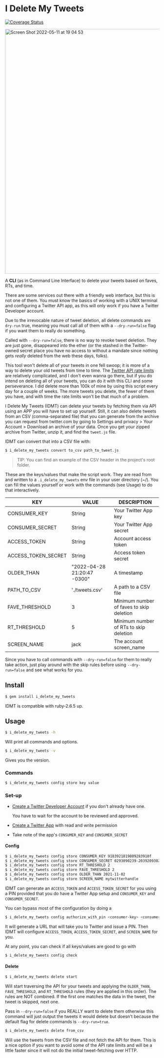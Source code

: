 # I Delete My Tweets

[![Coverage Status](https://coveralls.io/repos/github/spiceee/i_delete_my_tweets/badge.svg?branch=master)](https://coveralls.io/github/spiceee/i_delete_my_tweets?branch=master)

<img width="800" alt="Screen Shot 2022-05-11 at 19 04 53" src="https://user-images.githubusercontent.com/12278/167955371-a24ec8e6-bd9a-4014-bc25-9fb9e3cb21ce.png">

A **CLI** (as in Command Line Interface) to delete your tweets based on faves, RTs, and time.

There are some services out there with a friendly web interface, but this is not one of them.
You must know the basics of working with a UNIX terminal and configuring a Twitter API app, as this
will only work if you have a Twitter Developer account.

Due to the irrevocable nature of tweet deletion, all delete commands are `dry-run` true, meaning
you must call all of them with a `--dry-run=false` flag if you want them to really do something.

Called with `--dry-run=false`, there is no way to revoke tweet deletion. They are just gone, disappeared into the ether (or the stashed in the Twitter-owned secret place you have no access to without a mandate since nothing gets _really_ deleted from the web these days, folks).

This tool won't delete all of your tweets in one fell swoop; it is more of a way to delete your old tweets from time to time. The [Twitter API rate limits](https://developer.twitter.com/en/docs/twitter-api/rate-limits) are relatively complicated, and I don't even wanna go there, but if you do intend on deleting all of your tweets, you can do it with this CLI and some perseverance. I did delete more than 100k of mine by using this script every day for a couple of weeks. The more tweets you delete, the fewer of them you have, and with time the rate limits won't be that much of a problem.

I Delete My Tweets (IDMT) can delete your tweets by fetching them via API using an APP you will have to set up yourself. Still, it can also delete tweets from an CSV (comma-separated file) that you can generate from the archive you can request from twitter.com by going to Settings and privacy > Your Account > Download an archive of your data. Once you get your zipped archive from Twitter, unzip it, and find the `tweet.js` file.

IDMT can convert that into a CSV file with:

```sh
$ i_delete_my_tweets convert to_csv path_to_tweet.js
```

> TIP: You can find an example of the CSV header in the project's root folder.

These are the keys/values that make the script work. They are read from and written to
a `.i_delete_my_tweets` env file in your user directory (~/). You can fill
the values yourself or work with the <config store> commands (see Usage) to do that interactively.

| KEY                 | VALUE                       | DESCRIPTION                              |
| ------------------- | --------------------------- | ---------------------------------------- |
| CONSUMER_KEY        | String                      | Your Twitter App key                     |
| CONSUMER_SECRET     | String                      | Your Twitter App secret                  |
| ACCESS_TOKEN        | String                      | Account access token                     |
| ACCESS_TOKEN_SECRET | String                      | Access token secret                      |
| OLDER_THAN          | "2022-04-28 21:20:47 -0300" | A timestamp                              |
| PATH_TO_CSV         | './tweets.csv'              | A path to a CSV file                     |
| FAVE_THRESHOLD      | 3                           | Minimum number of faves to skip deletion |
| RT_THRESHOLD        | 5                           | Minimum number of RTs to skip deletion   |
| SCREEN_NAME         | jack                        | The account screen_name                  |

Since you have to call commands with `--dry-run=false` for them to really take action, just play around with the skip rules before using `--dry-run=false` and see what works for you.

## Install

```sh
$ gem install i_delete_my_tweets
```

IDMT is compatible with ruby-2.6.5 up.

## Usage

```sh
$ i_delete_my_tweets -h
```

Will print all commands and options.

```sh
$ i_delete_my_tweets -v
```

Gives you the version.

### Commands

```sh
$ i_delete_my_tweets config store key value
```

### Set-up

- [Create a Twitter Developer Account](https://developer.twitter.com/en/apply) if you don't already have one.

  You have to wait for the account to be reviewed and approved.

- [Create a Twitter App](https://developer.twitter.com/en/apps/create) with read and write permission
- Take note of the app's `CONSUMER_KEY` and `CONSUMER_SECRET`

#### Config

```sh
$ i_delete_my_tweets config store CONSUMER_KEY 9183921819809283910f
$ i_delete_my_tweets config store CONSUMER_SECRET 0293090239-2039209302-238392839
$ i_delete_my_tweets config store RT_THRESHOLD 2
$ i_delete_my_tweets config store FAVE_THRESHOLD 2
$ i_delete_my_tweets config store OLDER_THAN 2021-11-02
$ i_delete_my_tweets config store SCREEN_NAME mytwitterhandle
```

IDMT can generate an `ACCESS_TOKEN` and `ACCESS_TOKEN_SECRET` for you using a PIN provided
that you do have a Twitter App setup and `CONSUMER_KEY` and `CONSUMER_SECRET`.

You can bypass most of the configuration by doing a

```sh
$ i_delete_my_tweets config authorize_with_pin <consumer-key> <consumer-value>
```

It will generate a URL that will take you to Twitter and issue a PIN. Then IDMT will
configure `ACCESS_TOKEN`, `ACCESS_TOKEN_SECRET`, and `SCREEN_NAME` for you.

At any point, you can check if all keys/values are good to go with

```sh
$ i_delete_my_tweets config check
```

#### Delete

```sh
$ i_delete_my_tweets delete start
```

Will start traversing the API for your tweets and applying the `OLDER_THAN`, `FAVE_THRESHOLD`, and `RT_THRESHOLD` rules (they are applied in this order). The rules are NOT combined. If the first one matches the data in the tweet, the tweet is skipped, next one.

Pass in `--dry-run=false` if you REALLY want to delete them otherwise this command will just output the tweets it would delete but doesn't because
the default flag for delete commands is `--dry-run=true`.

```sh
$ i_delete_my_tweets delete from_csv
```

Will use the tweets from the CSV file and not fetch the API for them. This is a nice option if you want to avoid some of the API rate limits and will be a little faster since it will not do the initial tweet-fetching over HTTP.
